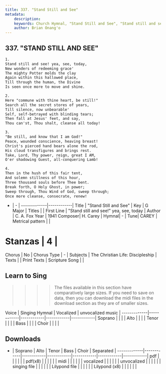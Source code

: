 ```yaml
---
title: 337. "Stand Still and See"
metadata:
    description: 
    keywords: Church Hymnal, "Stand Still and See", "Stand still and see!" yea, see, today, 
    author: Brian Onang'o
---
```



## 337. "STAND STILL AND SEE"

```txt
1.
Stand still and see! yea, see, today, 
New wonders of redeeming grace' 
The mighty Potter molds the clay 
Again within this hallowed place, 
Till through the human, the Divine 
Is seen once more to move and shine. 

2.
Here "commune with thine heart, be still!" 
Search all the secret stores of years, 
Till silence, now unbearable' 
Self, self-betrayed with blinding tears; 
Then fall at Jesus' feet, and say, 
Thou can'st, Thou shalt, cleanse all today! 

3.
"Be still, and know that I am God!" 
Peace, wounded conscience, heaving breast! 
Christ's pierced hand bears alone the rod, 
His cloud transfigures and brings rest. 
Take, Lord, Thy power, reign, great I AM, 
O'er shadowing Guest, all-conquering Lamb! 

4.
Then in the hush of this fair tent, 
And solemn stillness of this hour, 
Three thousand souls before Thee bent. 
Break forth, O Holy Ghost, in power; 
Sweep through, Thou Wind of God, sweep through; 
Once more cleanse, consecrate, renew!
```

- |   -  |
-------------|------------|
Title | "Stand Still and See" |
Key | G Major |
Titles |  |
First Line | "Stand still and see!" yea, see, today |
Author | C. A. Fox
Year | 1941
Composer| H. Carey |
Hymnal|  - |
Tune| CAREY |
Metrical pattern | |
# Stanzas | 4 |
Chorus | No |
Chorus Type | - |
Subjects | The Christian Life: Discipleship |
Texts |  |
Print Texts | 
Scripture Song |  |
  
## Learn to Sing

>>>> The files available in this section have comparatively large sizes. If you need to save on data, then you can download the midi files in the download section as they are of smaller sizes.

Voice |  Singing Hymnal | Vocalized | unvocalized music |
-------------|------------|------------|------------|------------|
Soprano | | | |
Alto | | | |
Tenor | | | |
Bass | | | |
Choir | | | |

## Downloads

- |  Soprano | Alto | Tenor | Bass | Choir | Separated |
-------------|------------|------------|------------|------------|------------|------------|
pdf | | | | | |
pdf(x8) | | | | | |
midi | | | | | |
vocalized | | | | | |
unvocalized | | | | | |
singing file | | | | | |
Lilypond file | | | | | |
Lilypond (x8) | | | | | |
  
